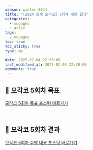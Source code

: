 ```yaml
---
season: winter-2024
title: "[2024 동계 모각코] 5회차 개인 결과"
categories:
  - mogagko
  - activ
tags:
  - mogagko
toc: true
toc_sticky: true
type: my

date: 2025-02-04 22:30:00
last_modified_at: 2025-02-04 22:30:00
comments: true
---
```

## 📍 모각코 5회차 목표
[모각코 5회차 목표 포스팅 바로가기](https://clr4takeoff.github.io/mogagko/activ/2425-%EB%8F%99%EA%B3%84-%EB%AA%A8%EA%B0%81%EC%BD%94-5%ED%9A%8C%EC%B0%A8-%EB%AA%A9%ED%91%9C/)

<br>

## 📍 모각코 5회차 결과
[모각코 5회차 수행 내용 포스팅 바로가기](https://clr4takeoff.github.io/conference/HCI-KOREA-2025-%ED%95%99%ED%9A%8C-%EC%82%AC%EC%A0%84-%EC%A4%80%EB%B9%84/)

<br>
